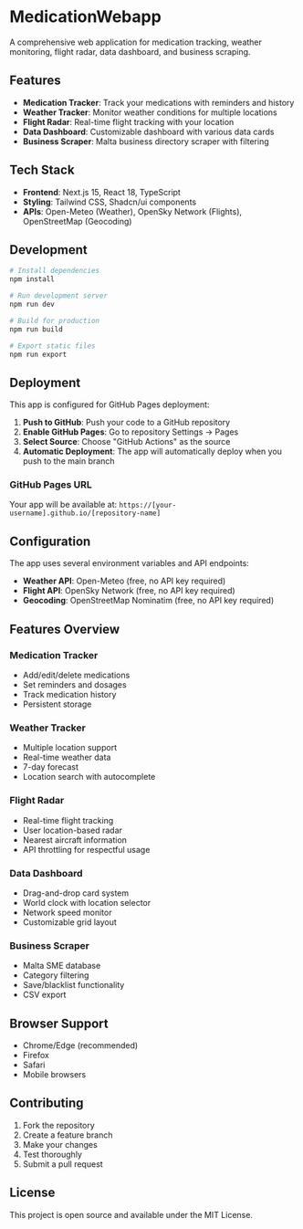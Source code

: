 # MedicationWebapp

A comprehensive web application for medication tracking, weather monitoring, flight radar, data dashboard, and business scraping.

## Features

- **Medication Tracker**: Track your medications with reminders and history
- **Weather Tracker**: Monitor weather conditions for multiple locations
- **Flight Radar**: Real-time flight tracking with your location
- **Data Dashboard**: Customizable dashboard with various data cards
- **Business Scraper**: Malta business directory scraper with filtering

## Tech Stack

- **Frontend**: Next.js 15, React 18, TypeScript
- **Styling**: Tailwind CSS, Shadcn/ui components
- **APIs**: Open-Meteo (Weather), OpenSky Network (Flights), OpenStreetMap (Geocoding)

## Development

```bash
# Install dependencies
npm install

# Run development server
npm run dev

# Build for production
npm run build

# Export static files
npm run export
```

## Deployment

This app is configured for GitHub Pages deployment:

1. **Push to GitHub**: Push your code to a GitHub repository
2. **Enable GitHub Pages**: Go to repository Settings → Pages
3. **Select Source**: Choose "GitHub Actions" as the source
4. **Automatic Deployment**: The app will automatically deploy when you push to the main branch

### GitHub Pages URL

Your app will be available at:
`https://[your-username].github.io/[repository-name]`

## Configuration

The app uses several environment variables and API endpoints:

- **Weather API**: Open-Meteo (free, no API key required)
- **Flight API**: OpenSky Network (free, no API key required)
- **Geocoding**: OpenStreetMap Nominatim (free, no API key required)

## Features Overview

### Medication Tracker
- Add/edit/delete medications
- Set reminders and dosages
- Track medication history
- Persistent storage

### Weather Tracker
- Multiple location support
- Real-time weather data
- 7-day forecast
- Location search with autocomplete

### Flight Radar
- Real-time flight tracking
- User location-based radar
- Nearest aircraft information
- API throttling for respectful usage

### Data Dashboard
- Drag-and-drop card system
- World clock with location selector
- Network speed monitor
- Customizable grid layout

### Business Scraper
- Malta SME database
- Category filtering
- Save/blacklist functionality
- CSV export

## Browser Support

- Chrome/Edge (recommended)
- Firefox
- Safari
- Mobile browsers

## Contributing

1. Fork the repository
2. Create a feature branch
3. Make your changes
4. Test thoroughly
5. Submit a pull request

## License

This project is open source and available under the MIT License.

